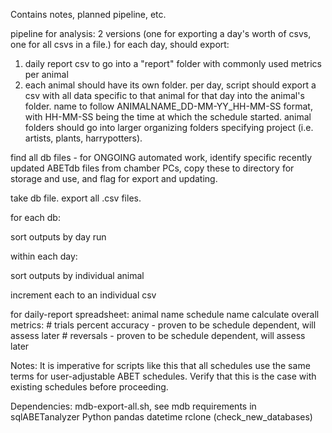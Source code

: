 Contains notes, planned pipeline, etc.

pipeline for analysis: 2 versions (one for exporting a day's worth of csvs, one for all csvs in a file.)
for each day, should export:
1) daily report csv to go into a "report" folder with commonly used metrics per animal
2) each animal should have its own folder. per day, script should export a csv with all data specific to that animal for that day into the animal's folder. name to follow ANIMALNAME_DD-MM-YY_HH-MM-SS format, with HH-MM-SS being the time at which the schedule started. animal folders should go into larger organizing folders specifying project (i.e. artists, plants, harrypotters).


find all db files - for ONGOING automated work, identify specific recently updated ABETdb files from chamber PCs, copy these to directory for storage and use, and flag for export and updating.

take db file. export all .csv files.

for each db:

sort outputs by day run

within each day:

sort outputs by individual animal

increment each to an individual csv

for daily-report spreadsheet:
  animal name
  schedule name
  calculate overall metrics:
    # trials
    percent accuracy - proven to be schedule dependent, will assess later
    # reversals - proven to be schedule dependent, will assess later

Notes: It is imperative for scripts like this that all schedules use the same terms for user-adjustable ABET schedules. Verify that this is the case with existing schedules before proceeding.


Dependencies:
  mdb-export-all.sh, see mdb requirements in sqlABETanalyzer
  Python
    pandas
    datetime
  rclone (check_new_databases)
